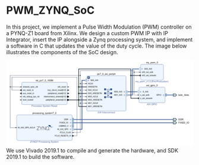# PWM_ZYNQ_SoC
In this project, we implement a Pulse Width Modulation (PWM) controller on a PYNQ-Z1 board from Xilinx. We design a custom PWM IP with IP Integrator, insert the IP alongside a Zynq processing system, and implement a software in C that updates the value of the duty cycle. The image below illustrates the components of the SoC design.

![SoC_design](https://github.com/mandebi/PWM_ZYNQ_SoC/blob/main/SoC.PNG)
We use Vivado 2019.1 to compile and generate the hardware, and SDK 2019.1 to build the software.
